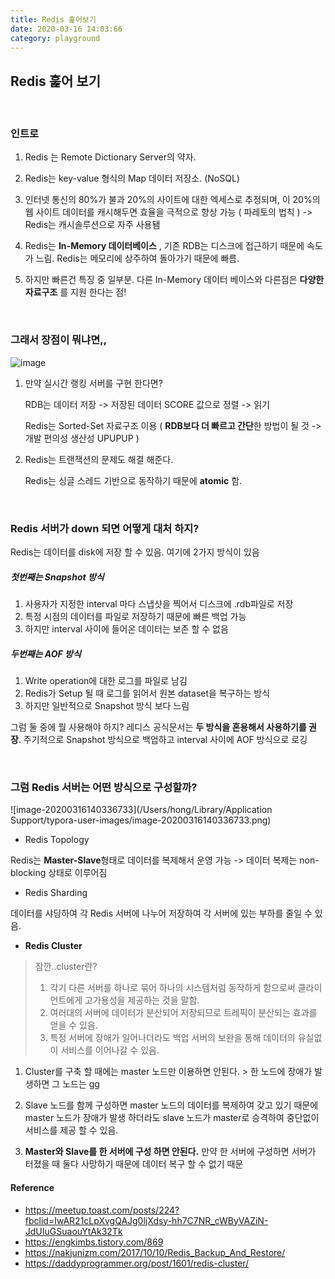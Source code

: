 ```yaml
---
title: Redis 훑어보기
date: 2020-03-16 14:03:66
category: playground
---
```


## Redis 훑어 보기

<br/>

### 인트로

1. Redis 는 Remote Dictionary Server의 약자.
2. Redis는 key-value 형식의 Map 데이터 저장소. (NoSQL)

3. 인터넷 통신의 80%가 불과 20%의 사이트에 대한 엑세스로 추정되며, 이  20%의 웹 사이트 데이터를 캐시해두면 효율을 극적으로 향상 가능 ( 파레토의 법칙 ) -> Redis는 캐시솔루션으로 자주 사용됌

4. Redis는 **In-Memory 데이터베이스** , 기존 RDB는 디스크에 접근하기 때문에 속도가 느림.  Redis는 메모리에 상주하여 돌아가기 때문에 빠름.
5. 하지만 빠른건 특징 중 일부분. 다른 In-Memory 데이터 베이스와 다른점은 **다양한 자료구조** 를 지원 한다는 점!

<br/>

### 그래서 장점이 뭐냐면,,

![image](https://user-images.githubusercontent.com/39187116/76722704-23ad6200-6788-11ea-8cb5-ae14d1bb1899.png)

1. 만약 실시간 랭킹 서버를 구현 한다면?

   RDB는 데이터 저장 -> 저장된 데이터 SCORE 값으로 정렬 -> 읽기

   Redis는 Sorted-Set 자료구조 이용 ( **RDB보다 더 빠르고 간단**한 방법이 될 것 -> 개발 편의성 생산성 UPUPUP )

2. Redis는 트랜잭션의 문제도 해결 해준다.

    Redis는 싱글 스레드 기반으로 동작하기 때문에 **atomic** 함. 

<br/>

### Redis 서버가 down 되면 어떻게 대처 하지?

Redis는 데이터를 disk에 저장 할 수 있음. 여기에 2가지 방식이 있음

##### 첫번째는 Snapshot 방식

1. 사용자가 지정한 interval 마다 스냅샷을 찍어서 디스크에 .rdb파일로 저장
2. 특정 시점의 데이터를 파일로 저장하기 때문에 빠른 백업 가능
3. 하지만 interval 사이에 들어온 데이터는 보존 할 수 없음

##### 두번째는 AOF 방식

1. Write operation에 대한 로그를 파일로 남김
2. Redis가 Setup 될 때 로그를 읽어서 원본 dataset을 복구하는 방식
3. 하지만 일반적으로 Snapshot 방식 보다 느림

그럼 둘 중에 뭘 사용해야 하지? 레디스 공식문서는 **두 방식을 혼용해서 사용하기를 권장**. 주기적으로 Snapshot 방식으로 백업하고 interval 사이에 AOF 방식으로 로깅

<br/>

### 그럼 Redis 서버는 어떤 방식으로 구성할까?

![image-20200316140336733](/Users/hong/Library/Application Support/typora-user-images/image-20200316140336733.png)

- Redis Topology

Redis는 **Master-Slave**형태로 데이터를 복제해서 운영 가능 -> 데이터 복제는 non-blocking 상태로 이루어짐

- Redis Sharding

데이터를 샤딩하여 각 Redis 서버에 나누어 저장하여 각 서버에 있는 부하를 줄일 수 있음.

- **Redis Cluster**

>잠깐..cluster란?
>
>1. 각기 다른 서버를 하나로 묶어 하나의 시스템처럼 동작하게 함으로써 클라이언트에게 고가용성을 제공하는 것을 말함.
>2. 여러대의 서버에 데이터가 분산되어 저장되므로 트레픽이 분산되는 효과를 얻을 수 있음.
>3. 특정 서버에 장애가 일어나더라도 백업 서버의 보완을 통해 데이터의 유실없이 서비스를 이어나갈 수 있음.

1. Cluster를 구축 할 때에는 master 노드만 이용하면 안된다. > 한 노드에 장애가 발생하면 그 노드는 gg

2. Slave 노드를 함께 구성하면 master 노드의 데이터를 복제하여 갖고 있기 때문에 master 노드가 장애가 발생 하더라도 slave 노드가 master로 승격하여 중단없이 서비스를 제공 할 수 있음.

3. **Master와 Slave를 한 서버에 구성 하면 안된다.** 만약 한 서버에 구성하면 서버가 터졌을 때 둘다 사망하기 때문에 데이터 복구 할 수 없기 때문





#### Reference

- https://meetup.toast.com/posts/224?fbclid=IwAR21cLpXvgQAJg0ljXdsy-hh7C7NR_cWByVAZiN-JdUIuGSuaouYtAk32Tk
- https://engkimbs.tistory.com/869
- https://nakjunizm.com/2017/10/10/Redis_Backup_And_Restore/
- https://daddyprogrammer.org/post/1601/redis-cluster/
